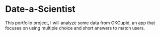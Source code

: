 # Date-a-Scientist
This portfolio project, I will analyze some data from OKCupid, an app that focuses on using multiple choice and short answers to match users.
